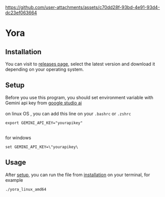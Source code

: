 https://github.com/user-attachments/assets/c70dd28f-93bd-4e91-93d4-dc23ef063664

# Yora

## Installation
You can visit to [releases page](https://github.com/insanXYZ/yora/releases), select the latest version and download it depending on your operating system.

## Setup
Before you use this program, you should set environment variable with Gemini api key from [google studio ai](https://aistudio.google.com/app/apikey)\
\
on linux OS , you can add this line on your ``.bashrc`` or ``.zshrc``
```
export GEMINI_API_KEY="yourapikey"
```
\
for windows
```
set GEMINI_API_KEY=\"yourapikey\
```
## Usage

After [setup](https://github.com/insanXYZ/yora?tab=readme-ov-file#setup), you can run the file from [installation](https://github.com/insanXYZ/yora?tab=readme-ov-file#installation) on your terminal, for example

```
./yora_linux_amd64
```
